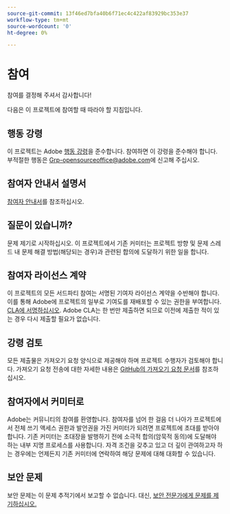 ```yaml
---
source-git-commit: 13f46ed7bfa40b6f71ec4c422af83929bc353e37
workflow-type: tm+mt
source-wordcount: '0'
ht-degree: 0%

---
```

# 참여

참여를 결정해 주셔서 감사합니다!

다음은 이 프로젝트에 참여할 때 따라야 할 지침입니다.

## 행동 강령

이 프로젝트는 Adobe [행동 강령](code-of-conduct.md)을 준수합니다. 참여하면 이 강령을 준수해야 합니다. 부적절한 행동은
[Grp-opensourceoffice@adobe.com](mailto:Grp-opensourceoffice@adobe.com)에 신고해 주십시오.

## 참여자 안내서 설명서

[참여자 안내서](https://experienceleague.adobe.com/docs/contributor/contributor-guide/introduction.html?lang=ko)를 참조하십시오.

## 질문이 있습니까?

문제 제기로 시작하십시오. 이 프로젝트에서 기존 커미터는
프로젝트 방향 및 문제 스레드 내 문제 해결 방법(해당되는 경우)과 관련된
합의에 도달하기 위한 일을 합니다.

## 참여자 라이선스 계약

이 프로젝트의 모든 서드파티 참여는 서명된 기여자 라이선스 계약을
수반해야 합니다. 이를 통해 Adobe에 프로젝트의 일부로 기여도를 재배포할 수 있는 권한을 부여합니다. [CLA에 서명하십시오](http://opensource.adobe.com/cla.html). Adobe CLA는 
한 번만 제출하면 되므로 이전에 제출한 적이 있는 경우 
다시 제출할 필요가 없습니다.

## 강령 검토

모든 제출물은 가져오기 요청 양식으로 제공해야 하며 프로젝트 수행자가 검토해야 합니다. 가져오기 요청 전송에 대한 자세한 내용은 [GitHub의 가져오기 요청 문서](https://help.github.com/articles/about-pull-requests/)를 참조하십시오.

<!--
Lastly, please follow the [pull request template](PULL_REQUEST_TEMPLATE.md) when
submitting a pull request!
-->

## 참여자에서 커미터로

Adobe는 커뮤니티의 참여를 환영합니다. 참여자를 넘어 한 걸음 더 나아가
프로젝트에서 전체 쓰기 액세스 권한과 발언권을 가진 커미터가 되려면
프로젝트에 초대를 받아야 합니다. 기존 커미터는 초대장을 발행하기 전에
소극적 합의(암묵적 동의)에 도달해야 하는 내부 지명 프로세스를
사용합니다. 자격 조건을 갖추고 있고 더 깊이 관여하고자 하는 경우에는 
언제든지 기존 커미터에 연락하여 해당 문제에 대해 대화할 수 있습니다.

## 보안 문제

보안 문제는 이 문제 추적기에서 보고할 수 없습니다. 대신, [보안 전문가에게 문제를 제기하십시오.](https://helpx.adobe.com/ko/security/alertus.html)
